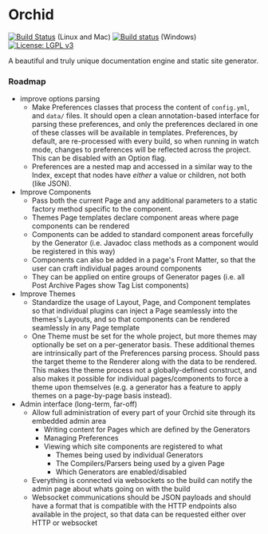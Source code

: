 # Orchid

[![Build Status](https://travis-ci.org/JavaEden/Orchid.svg?branch=master)](https://travis-ci.org/JavaEden/Orchid) (Linux and Mac)
[![Build status](https://ci.appveyor.com/api/projects/status/0358qdkmfhbqedo1/branch/master?svg=true)](https://ci.appveyor.com/project/cjbrooks12/orchid/branch/master) (Windows)
[![License: LGPL v3](https://img.shields.io/badge/License-LGPL%20v3-blue.svg)](http://www.gnu.org/licenses/lgpl-3.0)

A beautiful and truly unique documentation engine and static site generator.

### Roadmap

- improve options parsing
    - Make Preferences classes that process the content of `config.yml`, and `data/` files. It should open a clean
      annotation-based interface for parsing these preferences, and only the preferences declared in one of these classes
      will be available in templates. Preferences, by default, are re-processed with every build, so when running in watch
      mode, changes to preferences will be reflected across the project. This can be disabled with an Option flag. 
    - Preferences are a nested map and accessed in a similar way to the Index, except that nodes have _either_ a value 
      or children, not both (like JSON).
- Improve Components
    - Pass both the current Page and any additional parameters to a static factory method specific to the component.
    - Themes Page templates declare component areas where page components can be rendered
    - Components can be added to standard component areas forcefully by the Generator (i.e. Javadoc class methods as a 
      component would be registered in this way)
    - Components can also be added in a page's Front Matter, so that the user can craft individual pages around components
    - They can be applied on entire groups of Generator pages (i.e. all Post Archive Pages show Tag List components)
- Improve Themes
    - Standardize the usage of Layout, Page, and Component templates so that individual plugins can inject a Page 
      seamlessly into the themes's Layouts, and so that components can be rendered seamlessly in any Page template
    - One Theme must be set for the whole project, but more themes may optionally be set on a per-generator basis. These
      additional themes are intrinsically part of the Preferences parsing process. Should pass the target theme to the
      Renderer along with the data to be rendered. This makes the theme process not a globally-defined construct, and also
      makes it possible for individual pages/components to force a theme upon themselves (e.g. a generator has a feature to
      apply themes on a page-by-page basis instead).
- Admin interface (long-term, far-off)
    - Allow full administration of every part of your Orchid site through its embedded admin area
        - Writing content for Pages which are defined by the Generators
        - Managing Preferences
        - Viewing which site components are registered to what
            - Themes being used by individual Generators
            - The Compilers/Parsers being used by a given Page
            - Which Generators are enabled/disabled
    - Everything is connected via websockets so the build can notify the admin page about whats going on with the build 
    - Websocket communications should be JSON payloads and should have a format that is compatible with the HTTP endpoints
      also available in the project, so that data can be requested either over HTTP or websocket